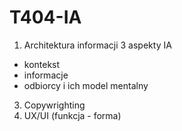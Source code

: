 # T404-IA

1. Architektura informacji
  3 aspekty IA
  - kontekst
  - informacje
  - odbiorcy i ich model mentalny
3. Copywrighting
4. UX/UI (funkcja - forma) 

